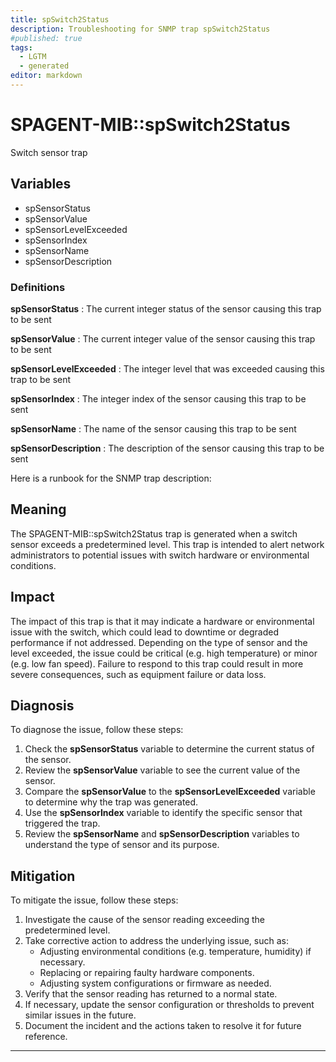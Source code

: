 ```yaml
---
title: spSwitch2Status
description: Troubleshooting for SNMP trap spSwitch2Status
#published: true
tags:
  - LGTM
  - generated
editor: markdown
---
```


# SPAGENT-MIB::spSwitch2Status 

Switch sensor trap 


## Variables


  - spSensorStatus
  - spSensorValue
  - spSensorLevelExceeded
  - spSensorIndex
  - spSensorName
  - spSensorDescription 

### Definitions 


**spSensorStatus** 
: The current integer status of the sensor causing this trap to be sent 

**spSensorValue** 
: The current integer value of the sensor causing this trap to be sent 

**spSensorLevelExceeded** 
: The integer level that was exceeded causing this trap to be sent 

**spSensorIndex** 
: The integer index of the sensor causing this trap to be sent 

**spSensorName** 
: The name of the sensor causing this trap to be sent 

**spSensorDescription** 
: The description of the sensor causing this trap to be sent 


Here is a runbook for the SNMP trap description:

## Meaning

The SPAGENT-MIB::spSwitch2Status trap is generated when a switch sensor exceeds a predetermined level. This trap is intended to alert network administrators to potential issues with switch hardware or environmental conditions.

## Impact

The impact of this trap is that it may indicate a hardware or environmental issue with the switch, which could lead to downtime or degraded performance if not addressed. Depending on the type of sensor and the level exceeded, the issue could be critical (e.g. high temperature) or minor (e.g. low fan speed). Failure to respond to this trap could result in more severe consequences, such as equipment failure or data loss.

## Diagnosis

To diagnose the issue, follow these steps:

1. Check the **spSensorStatus** variable to determine the current status of the sensor.
2. Review the **spSensorValue** variable to see the current value of the sensor.
3. Compare the **spSensorValue** to the **spSensorLevelExceeded** variable to determine why the trap was generated.
4. Use the **spSensorIndex** variable to identify the specific sensor that triggered the trap.
5. Review the **spSensorName** and **spSensorDescription** variables to understand the type of sensor and its purpose.

## Mitigation

To mitigate the issue, follow these steps:

1. Investigate the cause of the sensor reading exceeding the predetermined level.
2. Take corrective action to address the underlying issue, such as:
	* Adjusting environmental conditions (e.g. temperature, humidity) if necessary.
	* Replacing or repairing faulty hardware components.
	* Adjusting system configurations or firmware as needed.
3. Verify that the sensor reading has returned to a normal state.
4. If necessary, update the sensor configuration or thresholds to prevent similar issues in the future.
5. Document the incident and the actions taken to resolve it for future reference.
---




